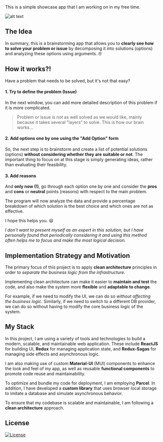 This is a simple showcase app that I am working on in my free time.

![alt text](https://decision-making-app.s3.amazonaws.com/d-m-app-1.png)

## The Idea
In summary, this is a brainstorming app that allows you to **clearly see how to solve your problem or issue** by decomposing it into solutions (options) and analyzing these options using arguments. 🤓

## How it works?!

Have a problem that needs to be solved, but it's not that easy?

#### 1. Try to define the problem (Issue)

In the next window, you can add more detailed description of this problem if it is more complicated.

> Problem or issue is not as well solved as we would like, mainly because it takes several "layers" to solve. This is how our brain works...

#### 2. Add options one by one using the "Add Option" form

So, the next step is to brainstorm and create a list of potential solutions (options) **without considering whether they are suitable or not**. The important thing to focus on at this stage is simply generating ideas, rather than evaluating their feasibility.

#### 3. Add reasons

And **only now (!)**, go through each option one by one and consider the **pros** and **cons** or **neutral** points (reasons) with respect to the main problem.

The program will now analyze the data and provide a percentage breakdown of which solution is the best choice and which ones are not as effective.

I hope this helps you. 😃

*I don't want to present myself as an expert in this solution, but I have personally found that periodically considering it and using this method often helps me to focus and make the most logical decision.*

## Implementation Strategy and Motivation

The primary focus of this project is to apply **clean architecture** principles in order to _separate the business logic from the infrastructure_.

Implementing clean architecture can make it easier to **maintain and test** the code, and also make the system more **flexible** and **adaptable to change**.

For example, if we need to modify the UI, we can do so _without affecting the business logic_. Similarly, if we need to switch to a different DB provider, we can do so without having to modify the core business logic of the system.

## My Stack

In this project, I am using a variety of tools and technologies to build a modern, scalable, and maintainable web application. These include **ReactJS** for building UI, **Redux** for managing application state, and **Redux-Sagas** for managing side effects and asynchronous logic.

I am also making use of custom **Material-UI** (MUI) components to enhance the look and feel of my app, as well as reusable **functional components** to promote code reuse and maintainability.

To optimize and bundle my code for deployment, I am employing **Parcel**. In addition, I have developed a **custom library** that uses browser local storage to imitate a database and simulate asynchronous behavior.

To ensure that my codebase is scalable and maintainable, I am following a **clean architecture** approach.

## License

[![License](https://img.shields.io/badge/License-Apache_2.0-blue.svg)](https://github.com/pwr3/decision-making-app/blob/main/LICENSE)